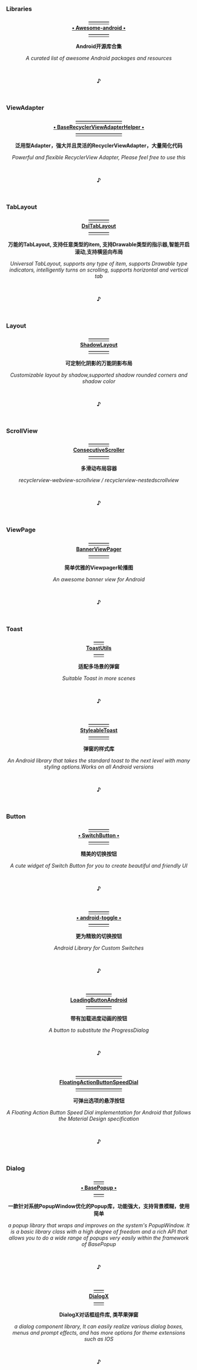 ### Libraries
  <p align="center">
  <a href="https://snowdream86.gitbooks.io/awesome-android/content">
                                                    <b>————<br>• Awesome-android •<br>————</b>
  </a></p>
  <p align="center">                                      <b>Android开源库合集</b></p>
  <p align="center">                     <i>A curated list of awesome Android packages and resources</i></p>
  <br><p align="center"><b>♪</b></p><br>


### ViewAdapter
  <p align="center"><a href="https://github.com/CymChad/BaseRecyclerViewAdapterHelper">
                                                <b>—————————<br>• BaseRecyclerViewAdapterHelper •<br>—————————</b>
  </a></p>
  <p align="center">                         <b>泛用型Adapter，强大并且灵活的RecyclerViewAdapter，大量简化代码</b></p>
  <p align="center">                    <i>Powerful and flexible RecyclerView Adapter, Please feel free to use this</i></p>
  <br><p align="center"><b>♪</b></p><br>


### TabLayout
  <p align="center"><a href="https://github.com/angcyo/DslTabLayout">
                                                        <b>————<br>DslTabLayout<br>————</b>
  </a></p>
  <p align="center">               <b>万能的TabLayout, 支持任意类型的item, 支持Drawable类型的指示器,智能开启滚动,支持横竖向布局</b></p>
  <p align="center"><i>Universal TabLayout, supports any type of item, supports Drawable type indicators, intelligently turns on scrolling, supports horizontal and vertical tab</i></p>
  <br><p align="center"><b>♪</b></p><br>



### Layout
  <p align="center"><a href="https://github.com/lihangleo2/ShadowLayout">
                                                        <b>————<br>ShadowLayout<br>————</b>
  </a></p>
  <p align="center">                                     <b>可定制化阴影的万能阴影布局</b></p>
  <p align="center">                <i>Customizable layout by shadow,supported shadow rounded corners and shadow color</i></p>
  <br><p align="center"><b>♪</b></p><br>
  
  
### ScrollView
  <p align="center"><a href="https://github.com/donkingliang/ConsecutiveScroller">
                                                        <b>————<br>ConsecutiveScroller<br>————</b>
  </a></p>
  <p align="center">                                           <b>多滑动布局容器</b></p>
  <p align="center">                      <i>recyclerview-webview-scrollview / recyclerview-nestedscrollview</i></p>
  <br><p align="center"><b>♪</b></p><br>
  
  
### ViewPage
  <p align="center"><a href="https://github.com/zhpanvip/BannerViewPager">
                                                      <b>————<br>BannerViewPager<br>————</b>
  </a></p>
  <p align="center">                                      <b>简单优雅的Viewpager轮播图</b></p>
  <p align="center">                                 <i>An awesome banner view for Android</i></p>
  <br><p align="center"><b>♪</b></p><br>
  


### Toast
  <p align="center"><a href="https://github.com/getActivity/ToastUtils">
                                                         <b>——<br>ToastUtils<br>——</b>
  </a></p>
  <p align="center">                                         <b>适配多场景的弹窗</b></p>
  <p align="center">                                 <i>Suitable Toast in more scenes</i></p>
  <br><p align="center"><b>♪</b></p><br>
  

  <p align="center"><a href="https://github.com/Muddz/StyleableToast">
                                                       <b>————<br>StyleableToast<br>————</b>
  </a></p>
  <p align="center">                                           <b>弹窗的样式库</b></p>
  <p align="center">
           <i>An Android library that takes the standard toast to the next level with many styling options.Works on all Android versions</i></p>
  <br><p align="center"><b>♪</b></p><br>
  

### Button
  <p align="center"><a href="https://github.com/kyleduo/SwitchButton">
                                                          <b>————<br>• SwitchButton •<br>————</b>
  </a></p>
  <p align="center">                                            <b>精美的切换按钮</b></p>
  <p align="center">                  <i>A cute widget of Switch Button for you to create beautiful and friendly UI</i></p>
  <br><p align="center"><b>♪</b></p><br>


  <p align="center"><a href="https://github.com/Angads25/android-toggle">
                                                          <b>————<br>• android-toggle •<br>————</b>
  </a></p>
  <p align="center">                                              <b>更为精致的切换按钮</b></p>
  <p align="center">                                     <i>Android Library for Custom Switches</i></p>
  <br><p align="center"><b>♪</b></p><br>

  <p align="center"><a href="https://github.com/leandroBorgesFerreira/LoadingButtonAndroid">
                                                       <b>—————<br>LoadingButtonAndroid<br>—————</b>
  </a></p>
  <p align="center">                                         <b>带有加载进度动画的按钮</b></p>
  <p align="center">                                <i>A button to substitute the ProgressDialog</i></p>
  <br><p align="center"><b>♪</b></p><br>
  
  
  <p align="center"><a href="https://github.com/leinardi/FloatingActionButtonSpeedDial">
                                                  <b>—————————<br>FloatingActionButtonSpeedDial<br>—————————</b>
  </a></p>
  <p align="center">                                         <b>可弹出选项的悬浮按钮</b></p>
  <p align="center">     <i>A Floating Action Button Speed Dial implementation for Android that follows the Material Design specification</i></p>
  <br><p align="center"><b>♪</b></p><br>



### Dialog
  <p align="center"><a href="https://github.com/razerdp/BasePopup">
                                                                     <b>——<br>• BasePopup •<br>——</b>
  </a></p>
  <p align="center">                          <b>一款针对系统PopupWindow优化的Popup库，功能强大，支持背景模糊，使用简单</b></p>
  <p align="center"><i>a popup library that wraps and improves on the system's PopupWindow. It is a basic library class with a high degree of freedom and a rich API that allows you to do a wide range of popups very easily within the framework of BasePopup</i></p>
  <br><p align="center"><b>♪</b></p><br>

  <p align="center"><a href="https://github.com/kongzue/DialogX">
                                                                     <b>——<br>DialogX<br>——</b>
  </a></p>
  <p align="center">                                            <b>DialogX对话框组件库, 类苹果弹窗</b></p>
  <p align="center"><i>a dialog component library, It can easily realize various dialog boxes, menus and prompt effects, and has more options for theme extensions such as IOS</i></p>
  <br><p align="center"><b>♪</b></p><br>
